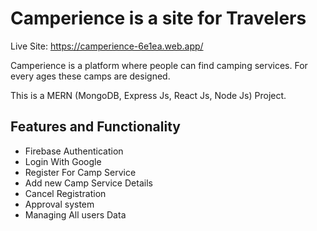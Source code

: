 # Camperience is a site for Travelers
Live Site: https://camperience-6e1ea.web.app/

Camperience is a platform where people can find camping services. For every ages these camps are designed.

This is a MERN (MongoDB, Express Js, React Js, Node Js) Project.


## Features and Functionality

* Firebase Authentication
* Login With Google
* Register For Camp Service
* Add new Camp Service Details
* Cancel Registration
* Approval system
* Managing All users Data
